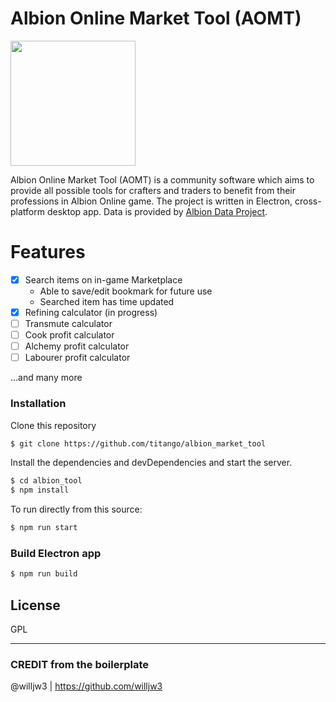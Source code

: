 # Albion Online Market Tool (AOMT)

<img src="https://assets.albiononline.com/assets/images/header/logo.svg?cb=42" width="200" height="200" />


Albion Online Market Tool (AOMT) is a community software which aims to provide all possible tools for crafters and traders to benefit from their professions in Albion Online game. The project is written in Electron, cross-platform desktop app. Data is provided by [Albion Data Project]. 

# Features
  - [x] Search items on in-game Marketplace
    - Able to save/edit bookmark for future use
    - Searched item has time updated
  - [x] Refining calculator (in progress)
  - [ ] Transmute calculator
  - [ ] Cook profit calculator
  - [ ] Alchemy profit calculator
  - [ ] Labourer profit calculator

...and many more
&nbsp;
### Installation

Clone this repository

```sh
$ git clone https://github.com/titango/albion_market_tool
```
Install the dependencies and devDependencies and start the server.

```sh
$ cd albion_tool
$ npm install
```

To run directly from this source:

```sh
$ npm run start
```

### Build Electron app
```sh
$ npm run build
```

License
----

GPL

----
### CREDIT from the boilerplate
@willjw3 | https://github.com/willjw3
    
[Albion Data Project]: https://www.albion-online-data.com/






